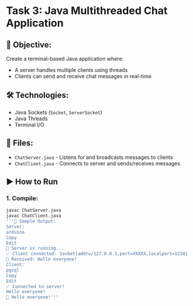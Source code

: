 # Task 3: Java Multithreaded Chat Application

## 📌 Objective:
Create a terminal-based Java application where:
- A server handles multiple clients using threads
- Clients can send and receive chat messages in real-time

## 🛠 Technologies:
- Java Sockets (`Socket`, `ServerSocket`)
- Java Threads
- Terminal I/O

## 📄 Files:
- `ChatServer.java` - Listens for and broadcasts messages to clients
- `ChatClient.java` - Connects to server and sends/receives messages

## ▶️ How to Run

### 1. Compile:
```bash
javac ChatServer.java
javac ChatClient.java
'''🧪 Sample Output:
Server:
arduino
Copy
Edit
🔌 Server is running...
✅ Client connected: Socket[addr=/127.0.0.1,port=XXXXX,localport=1234]
📨 Received: Hello everyone!
Client:
pgsql
Copy
Edit
✅ Connected to server!
Hello everyone!
👥 Hello everyone!'''